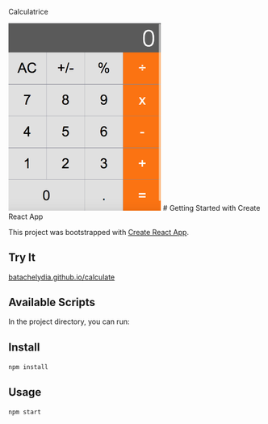 Calculatrice 

<img src="calculatrice.png" width="60%" height="60%" />
# Getting Started with Create React App

This project was bootstrapped with [Create React App](https://github.com/facebook/create-react-app).

Try It
---

[batachelydia.github.io/calculate](https://batachelydia.github.io/calculate/)

## Available Scripts

In the project directory, you can run:

Install
---

`npm install`


Usage
---

`npm start`
